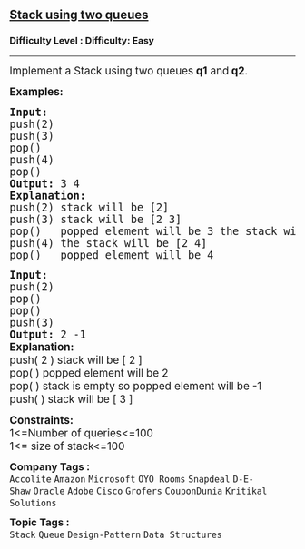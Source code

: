 <h2><a href="https://www.geeksforgeeks.org/problems/stack-using-two-queues/1?page=1&category=Queue&sortBy=submissions">Stack using two queues</a></h2><h3>Difficulty Level : Difficulty: Easy</h3><hr><div class="problems_problem_content__Xm_eO"><p><span style="font-size: 14pt;">Implement a Stack&nbsp;using two queues<strong>&nbsp;q1</strong>&nbsp;and<strong>&nbsp;q2</strong>.</span></p>
<p><span style="font-size: 14pt;"><strong>Examples:</strong></span></p>
<pre><span style="font-size: 14pt;"><strong>Input:
</strong>push(2)
push(3)
pop()
push(4)
pop()<strong>
Output: </strong>3 4
<strong>Explanation:
</strong>push(2) stack will be [2]
push(3) stack will be [2 3]
pop()   popped element will be 3 the stack will be [2] 
push(4) the stack will be [2 4]
pop() &nbsp; popped element will be 4  </span></pre>
<pre><span style="font-size: 14pt;"><strong>Input:
</strong>push(2)
pop()
pop()
push(3)<strong>
Output: </strong>2 -1<br><strong style="font-family: -apple-system, BlinkMacSystemFont, 'Segoe UI', Roboto, Oxygen, Ubuntu, Cantarell, 'Open Sans', 'Helvetica Neue', sans-serif;">Explanation:<br></strong><span style="font-family: -apple-system, BlinkMacSystemFont, 'Segoe UI', Roboto, Oxygen, Ubuntu, Cantarell, 'Open Sans', 'Helvetica Neue', sans-serif;">push( 2 ) stack will be [ 2 ]</span><span style="font-family: -apple-system, BlinkMacSystemFont, 'Segoe UI', Roboto, Oxygen, Ubuntu, Cantarell, 'Open Sans', 'Helvetica Neue', sans-serif;"><br>pop( ) popped element will be 2<br>pop( ) stack is empty so popped element will be -1<br>push( ) stack will be [ 3 ]</span></span></pre>
<p><span style="font-size: 14pt;"><strong>Constraints:</strong><br>1&lt;=Number of queries&lt;=100<br>1&lt;= size of stack&lt;=100</span></p></div><p><span style=font-size:18px><strong>Company Tags : </strong><br><code>Accolite</code>&nbsp;<code>Amazon</code>&nbsp;<code>Microsoft</code>&nbsp;<code>OYO Rooms</code>&nbsp;<code>Snapdeal</code>&nbsp;<code>D-E-Shaw</code>&nbsp;<code>Oracle</code>&nbsp;<code>Adobe</code>&nbsp;<code>Cisco</code>&nbsp;<code>Grofers</code>&nbsp;<code>CouponDunia</code>&nbsp;<code>Kritikal Solutions</code>&nbsp;<br><p><span style=font-size:18px><strong>Topic Tags : </strong><br><code>Stack</code>&nbsp;<code>Queue</code>&nbsp;<code>Design-Pattern</code>&nbsp;<code>Data Structures</code>&nbsp;